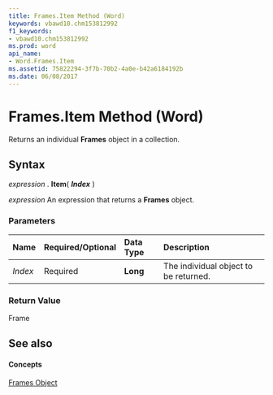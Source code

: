 ```yaml
---
title: Frames.Item Method (Word)
keywords: vbawd10.chm153812992
f1_keywords:
- vbawd10.chm153812992
ms.prod: word
api_name:
- Word.Frames.Item
ms.assetid: 75822294-3f7b-70b2-4a0e-b42a6184192b
ms.date: 06/08/2017
---
```



# Frames.Item Method (Word)

Returns an individual **Frames** object in a collection.


## Syntax

 _expression_ . **Item**( **_Index_** )

 _expression_ An expression that returns a **Frames** object.


### Parameters



|**Name**|**Required/Optional**|**Data Type**|**Description**|
|:-----|:-----|:-----|:-----|
| _Index_|Required| **Long**|The individual object to be returned.|

### Return Value

Frame


## See also


#### Concepts


[Frames Object](frames-object-word.md)

